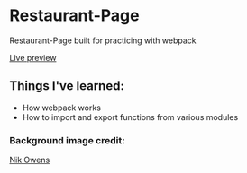 # Restaurant-Page

<p>Restaurant-Page built for practicing with webpack</p>

<a href="https://g-alessandro.github.io/Restaurant-Page/">Live preview</a>

<h2>Things I've learned:</h2>

<ul>
  <li>How webpack works</li> 
  <li>How to import and export functions from various modules</li>
</ul>

<h3>Background image credit:</H3>

<a href="https://unsplash.com/it/foto/40OJLYVWeeM">Nik Owens</a>
